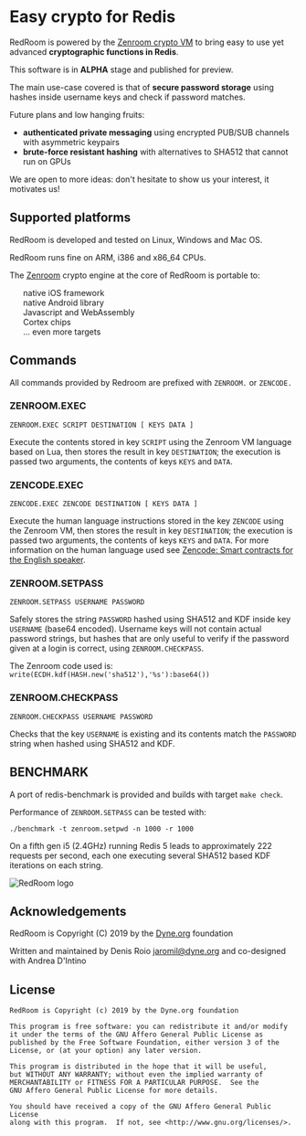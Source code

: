 # Easy crypto for Redis

RedRoom is powered by the [Zenroom crypto VM](https://zenroom.org) to bring easy to use yet advanced **cryptographic functions in Redis**.

This software is in **ALPHA** stage and published for preview.

The main use-case covered is that of **secure password storage** using hashes inside username keys and check if password matches.

Future plans and low hanging fruits:

- **authenticated private messaging** using encrypted PUB/SUB channels with asymmetric keypairs
- **brute-force resistant hashing** with alternatives to SHA512 that cannot run on GPUs

We are open to more ideas: don't hesitate to show us your interest, it motivates us!


## <span class="mdi mdi-raspberry-pi turq"></span> Supported platforms

<p>
RedRoom is developed and tested on Linux, Windows and Mac OS.
</p>

<p>
RedRoom runs fine on ARM, i386 and x86_64 CPUs.
</p>

The <a href="https://zenroom.org">Zenroom</a> crypto engine at
the core of RedRoom is portable to:
<ul style="list-style: none">
<li><span class="mdi mdi-apple"></span> native iOS framework
<li><span class="mdi mdi-android"></span> native Android library
<li><span class="mdi mdi-language-javascript"></span> Javascript and WebAssembly
<li><span class="mdi mdi-chip"></span> Cortex chips
<li> ... even more targets
</ul>

<script id="asciicast-255267" src="https://asciinema.org/a/255267.js" async></script>

## <span class="mdi mdi-textbox has-text-link" ></span> Commands

All commands provided by Redroom are prefixed with `ZENROOM.` or `ZENCODE.`

### ZENROOM.EXEC

```
ZENROOM.EXEC SCRIPT DESTINATION [ KEYS DATA ]
```

Execute the contents stored in key `SCRIPT` using the Zenroom VM language based on Lua, then stores the result in key `DESTINATION`; the execution is passed two arguments, the contents of keys `KEYS` and `DATA`.

### ZENCODE.EXEC

```
ZENCODE.EXEC ZENCODE DESTINATION [ KEYS DATA ]
```

Execute the human language instructions stored in the key `ZENCODE` using the Zenroom VM, then stores the result in key `DESTINATION`; the execution is passed two arguments, the contents of keys `KEYS` and `DATA`. For more information on the human language used see [Zencode: Smart contracts for the English speaker](https://decodeproject.eu/blog/smart-contracts-english-speaker).


### ZENROOM.SETPASS

```
ZENROOM.SETPASS USERNAME PASSWORD
```

Safely stores the string `PASSWORD` hashed using SHA512 and KDF inside key `USERNAME` (base64 encoded). Username keys will not contain actual password strings, but hashes that are only useful to verify if the password given at a login is correct, using `ZENROOM.CHECKPASS`.

The Zenroom code used is: `write(ECDH.kdf(HASH.new('sha512'),'%s'):base64())`

### ZENROOM.CHECKPASS

```
ZENROOM.CHECKPASS USERNAME PASSWORD
```

Checks that the key `USERNAME` is existing and its contents match the `PASSWORD` string when hashed using SHA512 and KDF.

## BENCHMARK

A port of redis-benchmark is provided and builds with target `make check`.

Performance of `ZENROOM.SETPASS` can be tested with:

```
./benchmark -t zenroom.setpwd -n 1000 -r 1000
```

On a fifth gen i5 (2.4GHz) running Redis 5 leads to approximately 222 requests per second, each one executing several SHA512 based KDF iterations on each string.

![RedRoom logo](https://redroom.dyne.org/img/redroom-trans.png)


## Acknowledgements

RedRoom is Copyright (C) 2019 by the [Dyne.org](https://www.dyne.org) foundation

Written and maintained by Denis Roio <jaromil@dyne.org> and co-designed with Andrea D'Intino

## License

    RedRoom is Copyright (c) 2019 by the Dyne.org foundation
    
    This program is free software: you can redistribute it and/or modify
    it under the terms of the GNU Affero General Public License as
    published by the Free Software Foundation, either version 3 of the
    License, or (at your option) any later version.
    
    This program is distributed in the hope that it will be useful,
    but WITHOUT ANY WARRANTY; without even the implied warranty of
    MERCHANTABILITY or FITNESS FOR A PARTICULAR PURPOSE.  See the
    GNU Affero General Public License for more details.
    
    You should have received a copy of the GNU Affero General Public License
    along with this program.  If not, see <http://www.gnu.org/licenses/>.
